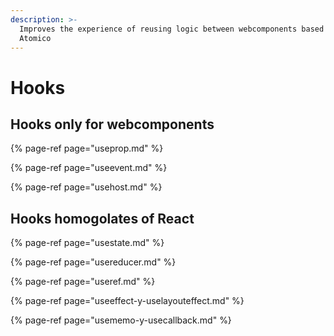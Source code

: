 ```yaml
---
description: >-
  Improves the experience of reusing logic between webcomponents based on
  Atomico
---
```


# Hooks

## Hooks only for webcomponents

{% page-ref page="useprop.md" %}

{% page-ref page="useevent.md" %}

{% page-ref page="usehost.md" %}

## Hooks homogolates of React

{% page-ref page="usestate.md" %}

{% page-ref page="usereducer.md" %}

{% page-ref page="useref.md" %}

{% page-ref page="useeffect-y-uselayouteffect.md" %}

{% page-ref page="usememo-y-usecallback.md" %}

